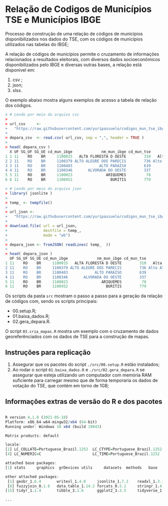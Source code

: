 # Relação de Codigos de Municípios TSE e Municípios IBGE

Processo de construção de uma relação de códigos de municípios disponibilizados nos dados do TSE, com os códigos de municípios utilizados nas tabelas do IBGE;

A relação de códigos de municípios permite o cruzamento de informações relacionados a resultados eleitorais, com diversos dados socioeconômicos disponibilizados pelo IBGE e diversas outras bases, a relação está disponível em:
1. csv ;
2. json;
3. xlsx.

O exemplo abaixo mostra alguns exemplos de acesso a tabela de relação dos códigos.

```R
> # Lendo por meio do arquivo csv
>
> url_csv     <- 
+   "https://raw.githubusercontent.com/yuripassuelo/codigos_mun_tse_ibge/master/relacao_mun_tse_ibge.csv"
> 
> depara_csv  <- read.csv( url_csv, sep = ",", header = TRUE )
>
> head( depara_csv )
  X UF SG_UF SG_UE cd_mun_ibge             nm_mun_ibge cd_mun_tse              nm_mun_tse
1 1 11    RO    BR     1100015   ALTA FLORESTA D OESTE        310   Alta Floresta D'Oeste
2 2 11    RO    BR     1100379 ALTO ALEGRE DOS PARECIS        736 Alto Alegre dos Parecis
3 3 11    RO    BR     1100403            ALTO PARAÍSO        639            Alto Paraíso
4 4 11    RO    BR     1100346       ALVORADA DO OESTE        337        Alvorada D'Oeste
5 5 11    RO    BR     1100023               ARIQUEMES         78               Ariquemes
6 6 11    RO    BR     1100452                 BURITIS        779                 Buritis

```

```R
> # Lendo por meio do arquivo json
> library( jsonlite )
>
> temp_ <- tempfile()
> 
> url_json <-
+   "https://raw.githubusercontent.com/yuripassuelo/codigos_mun_tse_ibge/master/relacao_mun_tse_ibge.json"
>
> download.file( url = url_json,
+                destfile = temp_,
+                mode = "wb")
>
> depara_json <- fromJSON( readLines( temp_  ))
>
> head( depara_json )
  UF SG_UF SG_UE cd_mun_ibge             nm_mun_ibge cd_mun_tse              nm_mun_tse
1 11    RO    BR     1100015   ALTA FLORESTA D OESTE        310   Alta Floresta D'Oeste
2 11    RO    BR     1100379 ALTO ALEGRE DOS PARECIS        736 Alto Alegre dos Parecis
3 11    RO    BR     1100403            ALTO PARAÍSO        639            Alto Paraíso
4 11    RO    BR     1100346       ALVORADA DO OESTE        337        Alvorada D'Oeste
5 11    RO    BR     1100023               ARIQUEMES         78               Ariquemes
6 11    RO    BR     1100452                 BURITIS        779                 Buritis
```

Os scripts da pasta `src` mostram o passo a passo para a geração da relação de códigos com, sendo os scripts principais:
- 00.setup.R;
- 01.baixa_dados.R;
- 02.gera_depara.R.
  
O script `03.cria_mapas.R` mostra um exemplo com o cruzamento de dados georeferênciados com os dados de TSE para a construção de mapas.

## Instruções para replicação

1. Assegurar que os pacotes do script `./src/00.setup.R` estão instalados;
2. Ao rodar o script `01.baixa_dados.R` e `./src/02.gera_depara.R` se assegurar que esteja utilizando um computador com memória RAM suficiente para carregar mesmo que de forma temporaria os dados de votação do TSE, que contém em torno de 1GB;

## Informações extras de versão do R e dos pacotes

```R

R version 4.1.0 (2021-05-18)
Platform: x86_64-w64-mingw32/x64 (64-bit)
Running under: Windows 10 x64 (build 19043)

Matrix products: default

locale:
[1] LC_COLLATE=Portuguese_Brazil.1252  LC_CTYPE=Portuguese_Brazil.1252    LC_MONETARY=Portuguese_Brazil.1252
[4] LC_NUMERIC=C                       LC_TIME=Portuguese_Brazil.1252    

attached base packages:
[1] stats     graphics  grDevices utils     datasets  methods   base     

other attached packages:
 [1] geobr_1.6.4       writexl_1.4.0     jsonlite_1.7.2    readxl_1.3.1      archive_1.1.5     rvest_1.0.2       RCurl_1.98-1.5   
 [8] fuzzyjoin_0.1.6   data.table_1.14.2 forcats_0.5.1     stringr_1.4.0     dplyr_1.0.7       purrr_0.3.4       readr_2.1.0      
[15] tidyr_1.1.4       tibble_3.1.6      ggplot2_3.3.5     tidyverse_1.3.1  

...

```





